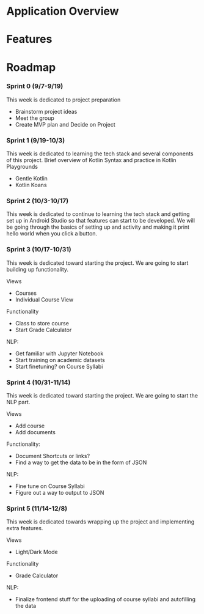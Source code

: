 # Application Overview


# Features


# Roadmap

### Sprint 0 (9/7-9/19)

This week is dedicated to project preparation

- Brainstorm project ideas
- Meet the group
- Create MVP plan and Decide on Project

### Sprint 1 (9/19-10/3)

This week is dedicated to learning the tech stack and several components of this project. Brief overview of Kotlin Syntax and practice in Kotlin Playgrounds

- Gentle Kotlin
- Kotlin Koans

### Sprint 2 (10/3-10/17)

This week is dedicated to continue to learning the tech stack and getting set up in Android Studio so that features can start to be developed. We will be going through the basics of setting up and activity and making it print hello world when you click a button.


### Sprint 3 (10/17-10/31)

This week is dedicated toward starting the project. We are going to start building up functionality.

Views
- Courses
- Individual Course View

Functionality
- Class to store course
- Start Grade Calculator

NLP:
- Get familiar with Jupyter Notebook
- Start training on academic datasets
- Start finetuning? on Course Syllabi

### Sprint 4 (10/31-11/14)

This week is dedicated toward starting the project. We are going to start the NLP part. 

Views
- Add course
- Add documents

Functionality:
- Document Shortcuts or links?
- Find a way to get the data to be in the form of JSON

NLP:
- Fine tune on Course Syllabi
- Figure out a way to output to JSON

### Sprint 5 (11/14-12/8)

This week is dedicated towards wrapping up the project and implementing extra features. 

Views
- Light/Dark Mode

Functionality
- Grade Calculator

NLP:
- Finalize frontend stuff for the uploading of course syllabi and autofilling the data

